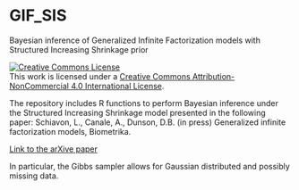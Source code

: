 # GIF_SIS
Bayesian inference of Generalized Infinite Factorization models with Structured Increasing Shrinkage prior

<a rel="license" href="http://creativecommons.org/licenses/by-nc/4.0/"><img alt="Creative Commons License" style="border-width:0" src="https://i.creativecommons.org/l/by-nc/4.0/88x31.png" /></a><br />This work is licensed under a <a rel="license" href="http://creativecommons.org/licenses/by-nc/4.0/">Creative Commons Attribution-NonCommercial 4.0 International License</a>.


The repository includes R functions to perform Bayesian inference under the Structured Increasing Shrinkage model presented in the following paper:
Schiavon, L., Canale, A., Dunson, D.B. (in press) Generalized infinite factorization models, Biometrika.

<a rel="paper" href="https://arxiv.org/abs/2103.10333">Link to the arXive paper</a>
  
In particular, the Gibbs sampler allows for Gaussian distributed and possibly missing data.
